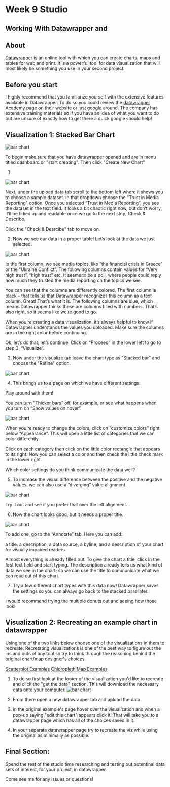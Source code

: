 # Week 9 Studio
## Working With Datawrapper and 

## About
[Datawrapper](https://datawrapper.de/) is an online tool with which you can create charts, maps and tables for web and print. It is a powerful tool for data visualization that will most likely be something you use in your second project.

## Before you start
I highly recommend that you familiarize yourself with the extensive features available in Datawrapper. To do so you could review the [datawrapper Academy page](https://academy.datawrapper.de/) on their website or just google around. The company has extensive training materials so if you have an idea of what you want to do but are unsure of exactly how to get there a quick google should help!

## Visualization 1: Stacked Bar Chart
![bar chart](../../images/media.png)

To begin make sure that you have datawrapper opened and are in menu titled dashboard or "start creating". Then click "Create New Chart"  


1. 
![bar chart](../../images/upload_data_dw.png)

Next, under the upload data tab scroll to the bottom left where it shows you to choose a sample dataset. In that dropdown choose the "Trust in Media Reporting" option. Once you selected “Trust in Media Reporting”, you see the dataset in the text field. It looks a bit chaotic right now, but don’t worry, it’ll be tidied up and readable once we go to the next step, Check & Describe. 

Click the "Check & Desrcibe" tab to move on.

2. Now we see our data in a proper table! Let’s look at the data we just selected. 

![bar chart](../../images/check_dw.png)

In the first column, we see media topics, like “the financial crisis in Greece” or the “Ukraine Conflict”. The following columns contain values for “Very high trust”, “high trust” etc. It seems to be a poll, where people could reply how much they trusted the media reporting on the topics we see. 

You can see that the columns are differently colored. The first column is black – that tells us that Datawrapper recognizes this column as a text column. Great! That’s what it is. The following columns are blue, which means Datawrapper thinks these are columns filled with numbers. That’s also right, so it seems like we’re good to go. 

When you’re creating a data visualization, it’s always helpful to know if Datawrapper understands the values you uploaded. Make sure the columns are in the right color before continuing. 

Ok, let’s do that; let’s continue. Click on “Proceed” in the lower left to go to step 3: “Visualize”.

3. Now under the visualize tab leave the chart type as "Stacked bar" and choose the "Refine" option.

![bar chart](../../images/refine_dw.png)

4. This brings us to a page on which we have different settings. 

Play around with them! 

You can turn “Thicker bars” off, for example, or see what happens when you turn on “Show values on hover”. 

![bar chart](../../images/colors_dw.png)

When you’re ready to change the colors, click on “customize colors” right below “Appearance”. 
This will open a little list of categories that we can color differently. 

Click on each category then click on the little color rectangle that appears to its right. Now you can select a color and then check the little check mark in the lower right. 

Which color settings do you think communicate the data well? 

5. To increase the visual difference between the positive and the negative values, 
we can also use a “diverging” value alignment. 

![bar chart](../../images/align_dw.png)

Try it out and see if you prefer that over the left alignment. 

6. Now the chart looks good, but it needs a proper title. 

![bar chart](../../images/annotate_dw.png)

To add one, go to the “Annotate” tab. Here you can add:

a title. 
a description, 
a data source, 
a byline, 
and a description of your chart for visually impaired readers.

Almost everything is already filled out. To give the chart a title, click in the first text field and start typing. 
The description already tells us what kind of data we see in the chart; so we can use the title to communicate what we can read out of this chart. 

7. Try a few different chart types with this data now! Datawrapper saves the settings so you can always go back to the stacked bars later. 

I would recommend trying the multiple donuts out and seeing how those look!

## Visualization 2: Recreating an example chart in datawrapper

Using one of the two links below choose one of the visualizations in them to recreate. Recretating visualizations is one of the best way to figure out the ins and outs of any tool so try to think through the reasoning behind the original chart/map designer's choices.

[Scatterplot Examples](https://academy.datawrapper.de/article/148-examples-of-datawrapper-scatter-plots)
[Chloropleth Map Examples](https://academy.datawrapper.de/article/149-examples-of-datawrapper-choropleth-maps)

1. To do so first look at the footer of the visualization you'd like to recreate and click the "get the data" section. This will download the necessary data onto your computer. 
![bar chart](../../images/scatter_ex_dw.png)

2. From there open a new datawrapper tab and upload the data.
3. in the original example's page hover over the visualization and when a pop-up saying "edit this chart" appears click it! That will take you to a datawrapper page which has all of the choices saved in it.
4. In your separate datawrapper page try to recreate the viz while using the original as minimally as possible.

## Final Section: 

Spend the rest of the studio time researching and testing out potentinal data sets of interest, for your project, in datawrapper.

Come see me for any issues or questions!
